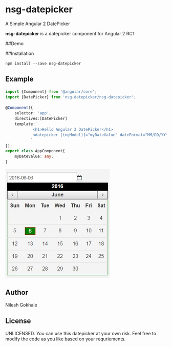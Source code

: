 # nsg-datepicker
A Simple Angular 2 DatePicker

**nsg-datepicker** is a datepicker component for Angular 2 RC1

##Demo

##Installation
````shell
npm install --save nsg-datepicker
````

## Example

```ts
import {Component} from '@angular/core';
import {DatePicker} from 'nsg-datepicker/nsg-datepicker';

@Component({
    selector: 'app',
    directives:[DatePicker]
    template:`
            <h1>Hello Angular 2 DatePicker</h1>
            <datepicker [(ngModel)]="myDateValue" dateFormat="MM/DD/YYYY"></datepicker>
           `
});
export class AppComponent{
    myDateValue: any;
}
```

![alt tag](https://github.com/nileshgokhalepune/nsg-datepicker/blob/master/snapshot.JPG)

## Author

Nilesh Gokhale

## License

UNLICENSED. You can use this datepicker at your own risk. Feel free to modify the code as you like based on your requriements.